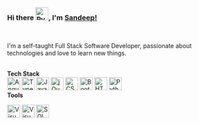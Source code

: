 ### Hi there <img src="https://github.com/TheDudeThatCode/TheDudeThatCode/blob/master/Assets/Hi.gif" alt="Python" width="30px" height="30px">, I'm [Sandeep!](https://github.com/sandyaveas) 

<br />

I'm a self-taught Full Stack Software Developer, passionate about technologies and love to learn new things.

<br />
<b>Tech Stack</b>

<br />
<a href="https://angular.io/" title="Angular" rel="nofollow"><img src="https://github.com/get-icon/geticon/raw/master/icons/angular-icon.svg" alt="Angular" width="30px" height="30px" style="max-width:100%;"></a>
<a href="https://www.typescriptlang.org/" title="Typescript" rel="nofollow">  <img src="https://github.com/get-icon/geticon/raw/master/icons/typescript-icon.svg" alt="Typescript" width="30px" height="30px" style="max-width:100%;"></a>
<a href="https://developer.mozilla.org/en-US/docs/Web/JavaScript" title="JavaScript" rel="nofollow"><img src="https://github.com/get-icon/geticon/raw/master/icons/javascript.svg" alt="JavaScript" width="30px" height="30px" style="max-width:100%;"></a>
<a href="https://jquery.com/" title="jQuery" rel="nofollow"><img src="https://github.com/get-icon/geticon/raw/master/icons/jquery-icon.svg" alt="jQuery" width="30px" height="30px" style="max-width:100%;"></a>
<a href="https://www.w3.org/TR/CSS/" title="CSS3" rel="nofollow"><img src="https://github.com/get-icon/geticon/raw/master/icons/css-3.svg" alt="CSS3" width="30px" height="30px" style="max-width:100%;"></a>
<a href="https://getbootstrap.com/" title="Bootstrap" rel="nofollow"><img src="https://github.com/get-icon/geticon/raw/master/icons/bootstrap.svg" alt="Bootstrap" width="30px" height="30px" style="max-width:100%;"></a>
<a href="https://www.w3.org/TR/html5/" title="HTML5" rel="nofollow"><img src="https://github.com/get-icon/geticon/raw/master/icons/html-5.svg" alt="HTML5" width="30px" height="30px" style="max-width:100%;"></a>
<a href="https://www.python.org/" title="Python" rel="nofollow"><img src="https://github.com/get-icon/geticon/raw/master/icons/python.svg" alt="Python" width="30px" height="30px" style="max-width:100%;"></a>


<br/>
<b>Tools</b>
<br/>

<a href="https://visualstudio.microsoft.com/vs" title="Visual Studio" rel="nofollow"><img src="https://img.icons8.com/color/2x/visual-studio-2019.png" alt="Visual Studio" width="30px" height="30px" style="max-width:100%;"></a>
<a href="https://code.visualstudio.com/" title="Visual Studio Code" rel="nofollow"><img src="https://img.icons8.com/fluent/2x/visual-studio-code-2019.png" alt="Visual Studio Code" width="30px" height="30px" style="max-width:100%;"></a>
<a href="https://www.microsoft.com/en-in/sql-server/sql-server-2019" title="SQL Server" rel="nofollow"><img src="https://img.icons8.com/color/2x/microsoft-sql-server.png" alt="SQL Server" width="30px" height="30px" style="max-width:100%;"></a>

